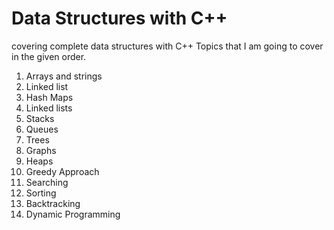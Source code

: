 # Data Structures with C++
covering complete data structures with C++
Topics that I am going to cover in the given order.
1. Arrays and strings
2. Linked list
3. Hash Maps
4. Linked lists
5. Stacks
6. Queues
7. Trees
8. Graphs
9. Heaps
10. Greedy Approach
11. Searching
12. Sorting
13. Backtracking
14. Dynamic Programming
